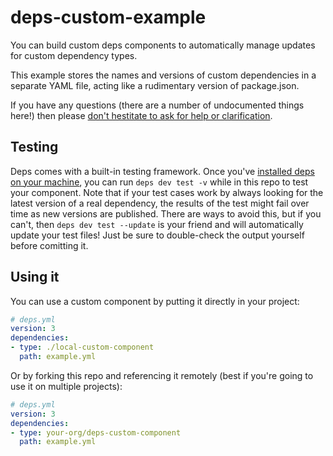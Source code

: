 # deps-custom-example

You can build custom deps components to automatically manage updates for custom dependency types.

This example stores the names and versions of custom dependencies in a separate YAML file,
acting like a rudimentary version of package.json.

If you have any questions (there are a number of undocumented things here!) then please [don't hestitate to ask for help or clarification](https://www.dependencies.io/contact/).

## Testing

Deps comes with a built-in testing framework.
Once you've [installed deps on your machine](https://docs.dependencies.io/local/),
you can run `deps dev test -v` while in this repo to test your component.
Note that if your test cases work by always looking for the latest version of a real dependency,
the results of the test might fail over time as new versions are published.
There are ways to avoid this,
but if you can't,
then `deps dev test --update` is your friend and will automatically update your test files!
Just be sure to double-check the output yourself before comitting it.

## Using it

You can use a custom component by putting it directly in your project:

```yaml
# deps.yml
version: 3
dependencies:
- type: ./local-custom-component
  path: example.yml
```

Or by forking this repo and referencing it remotely (best if you're going to use it on multiple projects):

```yaml
# deps.yml
version: 3
dependencies:
- type: your-org/deps-custom-component
  path: example.yml
```
